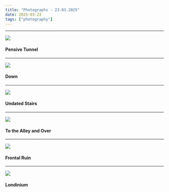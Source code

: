 ```yaml
---
title: "Photographs - 23.03.2025"
date: 2025-03-23
tags: ["photography"]
---
```


---

![](https://i.imgur.com/4S6ZfDR.jpg)
#### Pensive Tunnel

---

![](https://i.imgur.com/sjzz1ht.jpg)
#### Down

---

![](https://i.imgur.com/SSHdgly.jpg)
#### Undated Stairs

---

![](https://i.imgur.com/2qkBySC.jpg)
#### To the Alley and Over

---

![](https://i.imgur.com/hdKhnnE.jpg)
#### Frontal Ruin

---

![](https://i.imgur.com/75BEZwq.jpg)
#### Londinium
